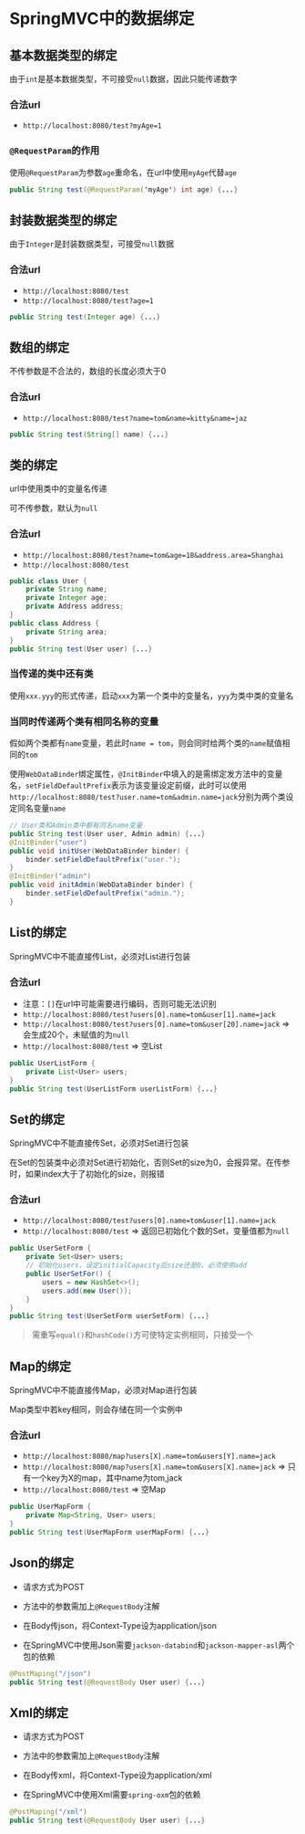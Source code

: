 # SpringMVC中的数据绑定

## 基本数据类型的绑定

由于`int`是基本数据类型，不可接受`null`数据，因此只能传递数字

### 合法url

- `http://localhost:8080/test?myAge=1`

### `@RequestParam`的作用

使用`@RequestParam`为参数`age`重命名，在url中使用`myAge`代替`age`

```java
public String test(@RequestParam('myAge') int age) {...}
```

## 封装数据类型的绑定

由于`Integer`是封装数据类型，可接受`null`数据

### 合法url

- `http://localhost:8080/test`
- `http://localhost:8080/test?age=1`

```java
public String test(Integer age) {...}
```

## 数组的绑定

不传参数是不合法的，数组的长度必须大于0

### 合法url

- `http://localhost:8080/test?name=tom&name=kitty&name=jaz`

```java
public String test(String[] name) {...}
```

## 类的绑定

url中使用类中的变量名传递

可不传参数，默认为`null`

### 合法url

- `http://localhost:8080/test?name=tom&age=18&address.area=Shanghai`
- `http://localhost:8080/test`

```java
public class User {
    private String name;
    private Integer age;
    private Address address;
}
public class Address {
    private String area;
}
public String test(User user) {...}
```

### 当传递的类中还有类

使用`xxx.yyy`的形式传递，启动`xxx`为第一个类中的变量名，`yyy`为类中类的变量名

### 当同时传递两个类有相同名称的变量

假如两个类都有`name`变量，若此时`name = tom`，则会同时给两个类的`name`赋值相同的`tom`

使用`WebDataBinder`绑定属性，`@InitBinder`中填入的是需绑定发方法中的变量名，`setFieldDefaultPrefix`表示为该变量设定前缀，此时可以使用`http://localhost:8080/test?user.name=tom&admin.name=jack`分别为两个类设定同名变量`name`

```java
// User类和Admin类中都有同名name变量
public String test(User user, Admin admin) {...}
@InitBinder("user")
public void initUser(WebDataBinder binder) {
    binder.setFieldDefaultPrefix("user.");
}
@InitBinder("admin")
public void initAdmin(WebDataBinder binder) {
    binder.setFieldDefaultPrefix("admin.");
}
```

## List的绑定

SpringMVC中不能直接传List，必须对List进行包装

### 合法url

- 注意：`[]`在url中可能需要进行编码，否则可能无法识别
- `http://localhost:8080/test?users[0].name=tom&user[1].name=jack`
- `http://localhost:8080/test?users[0].name=tom&user[20].name=jack` => 会生成20个，未赋值的为`null`
- `http://localhost:8080/test` => 空List

```java
public UserListForm {
    private List<User> users;
}
public String test(UserListForm userListForm) {...}
```

## Set的绑定

SpringMVC中不能直接传Set，必须对Set进行包装

在Set的包装类中必须对Set进行初始化，否则Set的size为0，会报异常。在传参时，如果index大于了初始化的size，则报错

### 合法url

- `http://localhost:8080/test?users[0].name=tom&user[1].name=jack`
- `http://localhost:8080/test` => 返回已初始化个数的Set，变量值都为`null`

```java
public UserSetForm {
    private Set<User> users;
    // 初始化users，设定initialCapacity后size还是0，必须使用add
    public UserSetFor() {
        users = new HashSet<>();
        users.add(new User());
    }
}
public String test(UserSetForm userSetForm) {...}
```

> 需重写`equal()`和`hashCode()`方可使特定实例相同，只接受一个

## Map的绑定

SpringMVC中不能直接传Map，必须对Map进行包装

Map类型中若key相同，则会存储在同一个实例中

### 合法url

- `http://localhost:8080/map?users[X].name=tom&users[Y].name=jack`
- `http://localhost:8080/map?users[X].name=tom&users[X].name=jack` => 只有一个key为X的map，其中name为tom,jack
- `http://localhost:8080/test` => 空Map

```java
public UserMapForm {
    private Map<String, User> users;
}
public String test(UserMapForm userMapForm) {...}
```

## Json的绑定

- 请求方式为POST

- 方法中的参数需加上`@RequestBody`注解

- 在Body传json，将Context-Type设为application/json

- 在SpringMVC中使用Json需要`jackson-databind`和`jackson-mapper-asl`两个包的依赖

```java
@PostMaping("/json")
public String test(@RequestBody User user) {...}
```

## Xml的绑定

- 请求方式为POST

- 方法中的参数需加上`@RequestBody`注解

- 在Body传xml，将Context-Type设为application/xml

- 在SpringMVC中使用Xml需要`spring-oxm`包的依赖

```java
@PostMaping("/xml")
public String test(@RequestBody User user) {...}
```
